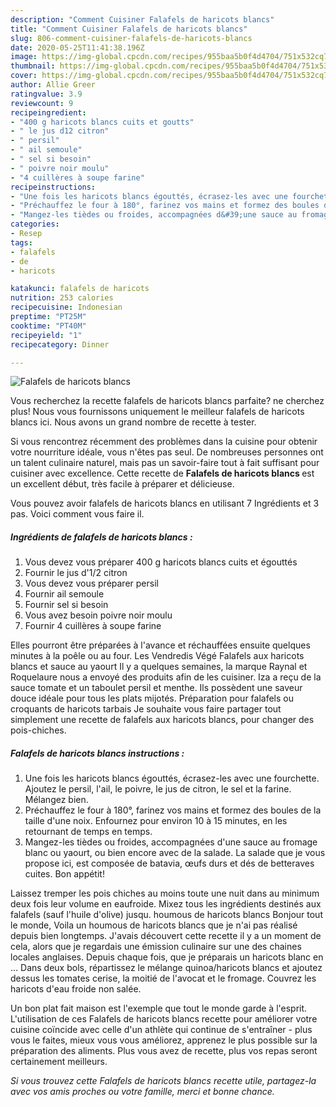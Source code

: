 ```yaml
---
description: "Comment Cuisiner Falafels de haricots blancs"
title: "Comment Cuisiner Falafels de haricots blancs"
slug: 806-comment-cuisiner-falafels-de-haricots-blancs
date: 2020-05-25T11:41:38.196Z
image: https://img-global.cpcdn.com/recipes/955baa5b0f4d4704/751x532cq70/falafels-de-haricots-blancs-photo-principale-de-la-recette.jpg
thumbnail: https://img-global.cpcdn.com/recipes/955baa5b0f4d4704/751x532cq70/falafels-de-haricots-blancs-photo-principale-de-la-recette.jpg
cover: https://img-global.cpcdn.com/recipes/955baa5b0f4d4704/751x532cq70/falafels-de-haricots-blancs-photo-principale-de-la-recette.jpg
author: Allie Greer
ratingvalue: 3.9
reviewcount: 9
recipeingredient:
- "400 g haricots blancs cuits et goutts"
- " le jus d12 citron"
- " persil"
- " ail semoule"
- " sel si besoin"
- " poivre noir moulu"
- "4 cuillères à soupe farine"
recipeinstructions:
- "Une fois les haricots blancs égouttés, écrasez-les avec une fourchette. Ajoutez le persil, l&#39;ail, le poivre, le jus de citron, le sel et la farine. Mélangez bien."
- "Préchauffez le four à 180°, farinez vos mains et formez des boules de la taille d&#39;une noix. Enfournez pour environ 10 à 15 minutes, en les retournant de temps en temps."
- "Mangez-les tièdes ou froides, accompagnées d&#39;une sauce au fromage blanc ou yaourt, ou bien encore avec de la salade. La salade que je vous propose ici, est composée de batavia, œufs durs et dés de betteraves cuites. Bon appétit!"
categories:
- Resep
tags:
- falafels
- de
- haricots

katakunci: falafels de haricots 
nutrition: 253 calories
recipecuisine: Indonesian
preptime: "PT25M"
cooktime: "PT40M"
recipeyield: "1"
recipecategory: Dinner

---
```



![Falafels de haricots blancs](https://img-global.cpcdn.com/recipes/955baa5b0f4d4704/751x532cq70/falafels-de-haricots-blancs-photo-principale-de-la-recette.jpg)

Vous recherchez la recette falafels de haricots blancs parfaite? ne cherchez plus! Nous vous fournissons uniquement le meilleur falafels de haricots blancs ici. Nous avons un grand nombre de recette à tester.

Si vous rencontrez récemment des problèmes dans la cuisine pour obtenir votre nourriture idéale, vous n'êtes pas seul. De nombreuses personnes ont un talent culinaire naturel, mais pas un savoir-faire tout à fait suffisant pour cuisiner avec excellence. Cette recette de <strong> Falafels de haricots blancs </strong> est un excellent début, très facile à préparer et délicieuse.

<!--inarticleads1-->

Vous pouvez avoir falafels de haricots blancs en utilisant 7 Ingrédients et 3 pas. Voici comment vous faire il.

##### Ingrédients de falafels de haricots blancs :

1. Vous devez vous préparer 400 g haricots blancs cuits et égouttés
1. Fournir  le jus d&#39;1/2 citron
1. Vous devez vous préparer  persil
1. Fournir  ail semoule
1. Fournir  sel si besoin
1. Vous avez besoin  poivre noir moulu
1. Fournir 4 cuillères à soupe farine


Elles pourront être préparées à l&#39;avance et réchauffées ensuite quelques minutes à la poêle ou au four. Les Vendredis Végé Falafels aux haricots blancs et sauce au yaourt Il y a quelques semaines, la marque Raynal et Roquelaure nous a envoyé des produits afin de les cuisiner. Iza a reçu de la sauce tomate et un taboulet persil et menthe. Ils possèdent une saveur douce idéale pour tous les plats mijotés. Préparation pour falafels ou croquants de haricots tarbais Je souhaite vous faire partager tout simplement une recette de falafels aux haricots blancs, pour changer des pois-chiches. 

<!--inarticleads2-->

##### Falafels de haricots blancs instructions :

1. Une fois les haricots blancs égouttés, écrasez-les avec une fourchette. Ajoutez le persil, l&#39;ail, le poivre, le jus de citron, le sel et la farine. Mélangez bien.
1. Préchauffez le four à 180°, farinez vos mains et formez des boules de la taille d&#39;une noix. Enfournez pour environ 10 à 15 minutes, en les retournant de temps en temps.
1. Mangez-les tièdes ou froides, accompagnées d&#39;une sauce au fromage blanc ou yaourt, ou bien encore avec de la salade. La salade que je vous propose ici, est composée de batavia, œufs durs et dés de betteraves cuites. Bon appétit!


Laissez tremper les pois chiches au moins toute une nuit dans au minimum deux fois leur volume en eaufroide. Mixez tous les ingrédients destinés aux falafels (sauf l&#39;huile d&#39;olive) jusqu. houmous de haricots blancs Bonjour tout le monde, Voila un houmous de haricots blancs que je n&#39;ai pas réalisé depuis bien longtemps. J&#39;avais découvert cette recette il y a un moment de cela, alors que je regardais une émission culinaire sur une des chaines locales anglaises. Depuis chaque fois, que je préparais un haricots blanc en … Dans deux bols, répartissez le mélange quinoa/haricots blancs et ajoutez dessus les tomates cerise, la moitié de l&#39;avocat et le fromage. Couvrez les haricots d&#39;eau froide non salée. 

<!--inarticleads1-->

<p>
Un bon plat fait maison est l'exemple que tout le monde garde à l'esprit. L'utilisation de ces Falafels de haricots blancs recette pour améliorer votre cuisine coïncide avec celle d'un athlète qui continue de s'entraîner - plus vous le faites, mieux vous vous améliorez, apprenez le plus possible sur la préparation des aliments. Plus vous avez de recette, plus vos repas seront certainement meilleurs.
</p>

<p>
<i>Si vous trouvez cette Falafels de haricots blancs recette utile, partagez-la avec vos amis proches ou votre famille, merci et bonne chance.</i>
</p>
